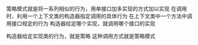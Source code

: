 策略模式就是将一系列相似的行为，用单接口加多实现的方式加以实现
在调用时，利用一个上下文类的构造器指定调用的具体行为
在上下文类中一个方法中调用接口规定的行为
构造器给定哪个实现，就调用哪个接口的实现


构造器给定实现类的行为，就是策略
这种调用方式就是策略模式